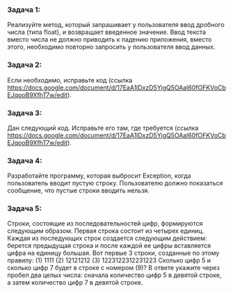 ### Задача 1:
Реализуйте метод, который запрашивает у пользователя ввод дробного числа (типа float), и возвращает введенное значение. 
Ввод текста вместо числа не должно приводить к падению приложения, вместо этого, необходимо повторно запросить у пользователя ввод данных.

### Задача 2:
Если необходимо, исправьте код (ссылка https://docs.google.com/document/d/17EaA1lDxzD5YigQ5OAal60fOFKVoCbEJqooB9XfhT7w/edit).

### Задача 3:
Дан следующий код. Исправьте его там, где требуется (ссылка https://docs.google.com/document/d/17EaA1lDxzD5YigQ5OAal60fOFKVoCbEJqooB9XfhT7w/edit).

### Задача 4:
Разработайте программу, которая выбросит Exception, когда пользователь вводит пустую строку. 
Пользователю должно показаться сообщение, что пустые строки вводить нельзя.

### Задача 5:
Строки, состоящие из последовательностей цифр, формируются следующим образом. Первая строка состоит из четырех единиц. 
Каждая из последующих строк создается следующим действием: берется предыдущая строка и после каждой ее цифры вставляется цифра на единицу большая. 
Вот первые 3 строки, созданные по этому правилу: 
(1) 1111 
(2) 12121212 
(3) 1223122312231223 
Сколько цифр 5 и сколько цифр 7 будет в строке с номером (9)? В ответе укажите через пробел два целых числа: 
сначала количество цифр 5 в девятой строке, а затем количество цифр 7 в девятой строке.
